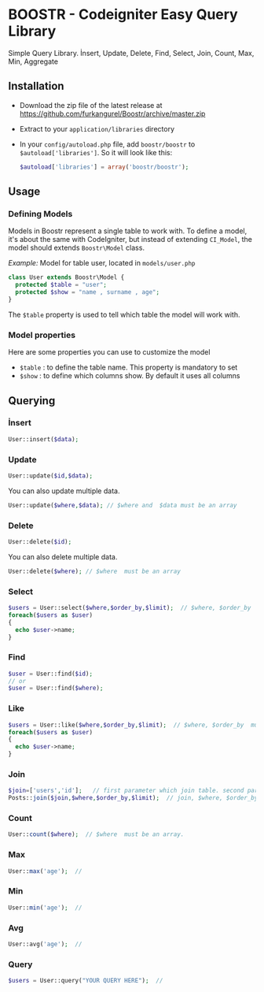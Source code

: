  # BOOSTR - Codeigniter Easy Query Library

Simple Query Library. İnsert, Update, Delete, Find, Select, Join, Count, Max, Min, Aggregate


## Installation

- Download the zip file of the latest release at https://github.com/furkangurel/Boostr/archive/master.zip
- Extract to your `application/libraries` directory
- In your `config/autoload.php` file, add `boostr/boostr` to `$autoload['libraries']`. So it will look like this:

  ```php
  $autoload['libraries'] = array('boostr/boostr');
  ```

## Usage
### Defining Models
Models in Boostr represent a single table to work with. To define a model, it's about the same with  CodeIgniter, but instead of extending `CI_Model`, the  model should extends `Boostr\Model` class.

*Example:* Model for table user, located in `models/user.php`

```php
class User extends Boostr\Model {
  protected $table = "user";
  protected $show = "name , surname , age";  
}
```

The `$table` property is used to tell which table the model will work with. 

### Model properties
Here are some properties you can use to customize the model

- `$table` : to define the table name. This property is mandatory to set
- `$show` : to define which  columns show. By default it uses all columns

## Querying
### İnsert
```php
User::insert($data);
```

### Update
```php
User::update($id,$data);
```
You can also update multiple data.
```php
User::update($where,$data); // $where and  $data must be an array
```

### Delete
```php
User::delete($id);
```
You can also delete multiple data.
```php
User::delete($where); // $where  must be an array
```


### Select
```php
$users = User::select($where,$order_by,$limit);  // $where, $order_by  must be an array.
foreach($users as $user)
{
  echo $user->name;
}
```

### Find
```php
$user = User::find($id);
// or
$user = User::find($where);
```

### Like
```php
$users = User::like($where,$order_by,$limit);  // $where, $order_by  must be an array.
foreach($users as $user)
{
  echo $user->name;
}
```

### Join
```php
$join=['users','id'];   // first parameter which join table. second parameter which join column
Posts::join($join,$where,$order_by,$limit);  // join, $where, $order_by  must be an array.
```

### Count
```php
User::count($where);  // $where  must be an array. 
```

### Max
```php
User::max('age');  // 
```

### Min
```php
User::min('age');  // 
```

### Avg
```php
User::avg('age');  // 
```

### Query
```php
$users = User::query("YOUR QUERY HERE");  //  
```


